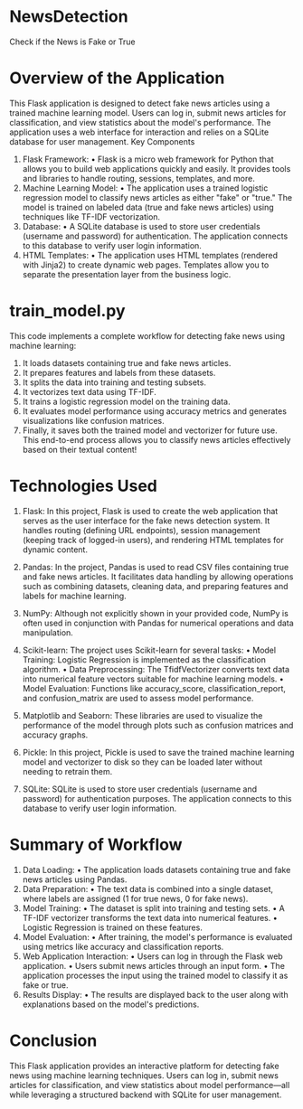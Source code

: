# NewsDetection

Check if the News is Fake or True

# Overview of the Application

This Flask application is designed to detect fake news articles using a trained machine learning
model. Users can log in, submit news articles for classification, and view statistics about the model's
performance. The application uses a web interface for interaction and relies on a SQLite database for
user management.
Key Components

1. Flask Framework:
   • Flask is a micro web framework for Python that allows you to build web applications
   quickly and easily. It provides tools and libraries to handle routing, sessions,
   templates, and more.
2. Machine Learning Model:
   • The application uses a trained logistic regression model to classify news articles as
   either "fake" or "true." The model is trained on labeled data (true and fake news
   articles) using techniques like TF-IDF vectorization.
3. Database:
   • A SQLite database is used to store user credentials (username and password) for
   authentication. The application connects to this database to verify user login
   information.
4. HTML Templates:
   • The application uses HTML templates (rendered with Jinja2) to create dynamic web
   pages. Templates allow you to separate the presentation layer from the business
   logic.

# train_model.py

This code implements a complete workflow for detecting fake news using machine learning:

1. It loads datasets containing true and fake news articles.
2. It prepares features and labels from these datasets.
3. It splits the data into training and testing subsets.
4. It vectorizes text data using TF-IDF.
5. It trains a logistic regression model on the training data.
6. It evaluates model performance using accuracy metrics and generates visualizations like
   confusion matrices.
7. Finally, it saves both the trained model and vectorizer for future use.
   This end-to-end process allows you to classify news articles effectively based on their textual
   content!

# Technologies Used

1. Flask:
   In this project, Flask is used to create the web application that serves as the
   user interface for the fake news detection system. It handles routing (defining URL
   endpoints), session management (keeping track of logged-in users), and rendering
   HTML templates for dynamic content.

2. Pandas:
   In the project, Pandas is used to read CSV files containing true and fake news
   articles. It facilitates data handling by allowing operations such as combining
   datasets, cleaning data, and preparing features and labels for machine learning.

3. NumPy:
   Although not explicitly shown in your provided code, NumPy is often used in
   conjunction with Pandas for numerical operations and data manipulation.

4. Scikit-learn:
   The project uses Scikit-learn for several tasks:
   • Model Training: Logistic Regression is implemented as the classification
   algorithm.
   • Data Preprocessing: The TfidfVectorizer converts text data into numerical
   feature vectors suitable for machine learning models.
   • Model Evaluation: Functions like accuracy_score, classification_report,
   and confusion_matrix are used to assess model performance.

5. Matplotlib and Seaborn:
   These libraries are used to visualize the performance of the model through
   plots such as confusion matrices and accuracy graphs.

6. Pickle:
   In this project, Pickle is used to save the trained machine learning model and
   vectorizer to disk so they can be loaded later without needing to retrain them.

7. SQLite:
   SQLite is used to store user credentials (username and password) for
   authentication purposes. The application connects to this database to verify user
   login information.

# Summary of Workflow

1. Data Loading:
   • The application loads datasets containing true and fake news articles using Pandas.
2. Data Preparation:
   • The text data is combined into a single dataset, where labels are assigned (1 for true
   news, 0 for fake news).
3. Model Training:
   • The dataset is split into training and testing sets.
   • A TF-IDF vectorizer transforms the text data into numerical features.
   • Logistic Regression is trained on these features.
4. Model Evaluation:
   • After training, the model's performance is evaluated using metrics like accuracy and
   classification reports.
5. Web Application Interaction:
   • Users can log in through the Flask web application.
   • Users submit news articles through an input form.
   • The application processes the input using the trained model to classify it as fake or
   true.
6. Results Display:
   • The results are displayed back to the user along with explanations based on the
   model's predictions.

# Conclusion

This Flask application provides an interactive platform for detecting fake news using machine
learning techniques. Users can log in, submit news articles for classification, and view statistics about
model performance—all while leveraging a structured backend with SQLite for user management.
